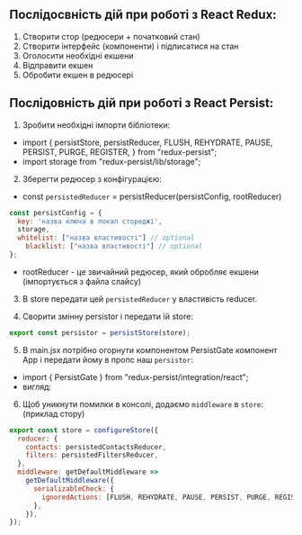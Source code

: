 ## Послідосвність дій при роботі з React Redux:

1. Створити стор (редюсери + початковий стан)
2. Створити інтерфейс (компоненти) і підписатися на стан
3. Оголосити необхідні екшени
4. Відправити екшен
5. Обробити екшен в редюсері

## Послідовність дій при роботі з React Persist:

1. Зробити необхідні імпорти бібліотеки:

- import { persistStore, persistReducer, FLUSH, REHYDRATE, PAUSE, PERSIST,
  PURGE, REGISTER, } from "redux-persist";
- import storage from "redux-persist/lib/storage";

2. Зберегти редюсер з конфігурацією:

- const `persistedReducer` = persistReducer(persistConfig, rootReducer)

```js
const persistConfig = {
  key: 'назва ключа в локал стореджі',
  storage,
  whitelist: ["назва властивості"] // optional
    blacklist: ["назва властивості"] // optional
};
```

- rootReducer - це звичайний редюсер, який обробляє екшени (імпортується з файла
  слайсу)

3. В store передати цей `persistedReducer` у властивість reducer.

4. Сворити змінну persistor і передати їй store:

```js
export const persistor = persistStore(store);
```

5. В main.jsx потрібно огорнути компонентом PersistGate компонент App і передати
   йому в пропс наш `persistor`:

- import { PersistGate } from "redux-persist/integration/react";
- вигляд: <PersistGate loading={null} persistor={persistor}></PersistGate>

6. Щоб уникнути помилки в консолі, додаємо `middleware` в `store`: (приклад
   стору)

```js
export const store = configureStore({
  reducer: {
    contacts: persistedContactsReducer,
    filters: persistedFiltersReducer,
  },
  middleware: getDefaultMiddleware =>
    getDefaultMiddleware({
      serializableCheck: {
        ignoredActions: [FLUSH, REHYDRATE, PAUSE, PERSIST, PURGE, REGISTER],
      },
    }),
});
```
